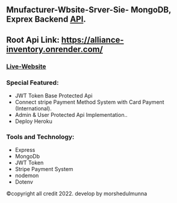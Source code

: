 ## Mnufacturer-Wbsite-Srver-Sie- MongoDB, Exprex Backend [API](https://alliance-inventory.onrender.com/).

## Root Api   Link: https://alliance-inventory.onrender.com/
### [Live-Website](https://alliance-inventory.onrender.com/)

### Special Featured:
- JWT Token Base Protected Api
- Connect stripe Payment Method System with Card Payment (International). 
- Admin & User Protected Api Implementation.. 
- Deploy Heroku

###  Tools and Technology:
- Express
- MongoDb
- JWT Token
- Stripe Payment System
- nodemon
- Dotenv

©copyright all credit 2022. develop by morshedulmunna
